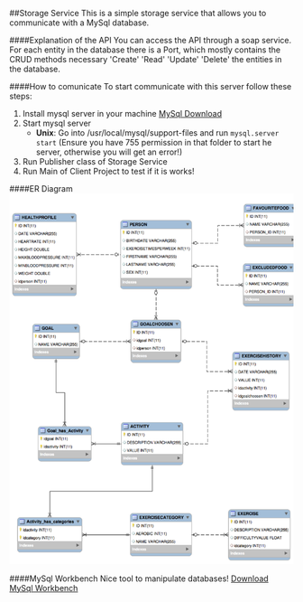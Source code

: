 ##Storage Service
This is a simple storage service that allows you to communicate with a MySql database. 

####Explanation of the API
You can access the API through a soap service. For each entity in the database there is a Port, which mostly contains the CRUD methods necessary 'Create' 'Read' 'Update' 'Delete' the entities in the database.

####How to comunicate
To start communicate with this server follow these steps:

1. Install mysql server in your machine [MySql Download](http://www.mysql.it/downloads/)
2. Start mysql server 
    - <b>Unix</b>: Go into /usr/local/mysql/support-files and run `mysql.server start` (Ensure you have 755 permission in that folder to start he server, otherwise you will get an error!)
3. Run Publisher class of Storage Service
4. Run Main of Client Project to test if it is works!

####ER Diagram
![Er-Diagram](er-diagram.png)

####MySql Workbench
Nice tool to manipulate databases! [Download MySql Workbench](http://dev.mysql.com/downloads/tools/workbench/)
